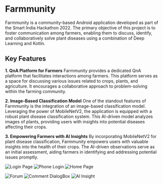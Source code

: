 # **Farmmunity**
Farmmunity is a community-based Android application developed as part of the Smart India Hackathon 2022. The primary objective of this project is to foster communication among farmers, enabling them to discuss, identify, and collaboratively solve plant diseases using a combination of Deep Learning and Kotlin.

## **Key Features**
**1. QnA Platform for Farmers**
Farmmunity provides a dedicated QnA platform that facilitates interactions among farmers. This platform serves as a space for discussing various issues related to crops, plants, and agriculture. It encourages a collaborative approach to problem-solving within the farming community.

**2. Image-Based Classification Model**
One of the standout features of Farmmunity is the integration of an image-based classification model. Leveraging the power of MobileNetV2, the application is equipped with a robust plant disease classification system. This AI-driven model analyzes images of plants, providing users with insights into potential diseases affecting their crops.

**3. Empowering Farmers with AI Insights**
By incorporating MobileNetV2 for plant disease classification, Farmmunity empowers users with valuable insights into the health of their crops. The AI-driven observations serve as an initial assessment, aiding farmers in identifying and addressing potential issues promptly.



![Login Page](https://github.com/MPEROR-9102/Farmmunity/assets/97546729/60a47038-2805-491b-94db-2d4d49521107)    ![Phone Login](https://github.com/MPEROR-9102/Farmmunity/assets/97546729/ebfee78e-4a61-4a12-b1f6-b8a4ad338625)    ![Home Page](https://github.com/MPEROR-9102/Farmmunity/assets/97546729/1f03c06f-a0da-4291-a9fd-7e109eb41df9)


![Forum](https://github.com/MPEROR-9102/Farmmunity/assets/97546729/73ea0774-4f20-47c6-b564-b97d288b1ed2)    ![Comment DialogBox](https://github.com/MPEROR-9102/Farmmunity/assets/97546729/1e346f3d-e1d7-4912-8bc5-35d739ba0af3)    ![AI Insight](https://github.com/MPEROR-9102/Farmmunity/assets/97546729/0cfbaffb-df18-40d4-a2f9-130007b5cb96)
